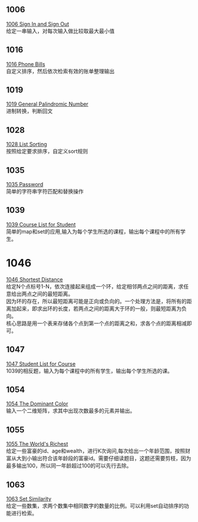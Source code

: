 ## 1006
[1006 Sign In and Sign Out](https://pintia.cn/problem-sets/994805342720868352/problems/994805516654460928)  
给定一串输入，对每次输入做比较取最大最小值  

## 1016
[1016 Phone Bills](https://pintia.cn/problem-sets/994805342720868352/problems/994805493648703488)  
自定义排序，然后依次检索有效的账单整理输出  

## 1019
[1019 General Palindromic Number](https://pintia.cn/problem-sets/994805342720868352/problems/994805487143337984)  
进制转换，判断回文  

## 1028
[1028 List Sorting](https://pintia.cn/problem-sets/994805342720868352/problems/994805468327690240)  
按照给定要求排序，自定义sort规则  

## 1035
[1035 Password](https://pintia.cn/problem-sets/994805342720868352/problems/994805454989803520)  
简单的字符串字符匹配和替换操作  

## 1039
[1039 Course List for Student](https://pintia.cn/problem-sets/994805342720868352/problems/994805447855292416)  
简单的map和set的应用,输入为每个学生所选的课程，输出每个课程中的所有学生。  

# 1046
[1046 Shortest Distance](https://pintia.cn/problem-sets/994805342720868352/problems/994805435700199424)  
给定N个点标号1-N，依次连接起来组成一个环，给定相邻两点之间的距离，求任意给出两点之间的最短距离。  
因为环的存在，所以最短距离可能是正向或负向的。一个处理方法是，将所有的距离加起来，即求出环的长度，若两点之间的距离大于环的一般，则最短距离为负向。  
核心思路是用一个表来存储各个点到第一个点的距离之和，求各个点的距离相减即可。  

## 1047
[1047 Student List for Course](https://pintia.cn/problem-sets/994805342720868352/problems/994805433955368960)  
1039的相反题，输入为每个课程中的所有学生，输出每个学生所选的课。  

## 1054
[1054 The Dominant Color](https://pintia.cn/problem-sets/994805342720868352/problems/994805422639136768)  
输入一个二维矩阵，求其中出现次数最多的元素并输出。  

## 1055
[1055 The World's Richest](https://pintia.cn/problem-sets/994805342720868352/problems/994805421066272768)  
给定一些富豪的id、age和wealth，进行K次询问,每次给出一个年龄范围，按照财富从大到小输出符合该年龄段的富豪id。需要仔细读题目，这题还需要剪枝，因为最多输出100，所以同一年龄超过100的可以先行去除。  

## 1063
[1063 Set Similarity](https://pintia.cn/problem-sets/994805342720868352/problems/994805409175420928)  
给定一些数集，求两个数集中相同数字的数量的比例。可以利用set自动排序的功能进行检索。  






